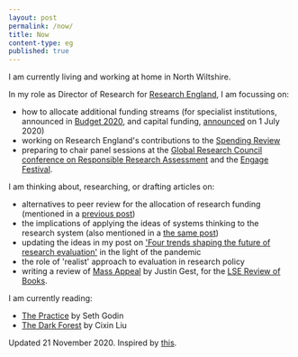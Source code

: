 ```yaml
---
layout: post
permalink: /now/
title: Now
content-type: eg
published: true
---
```


I am currently living and working at home in North Wiltshire.

In my role as Director of Research for [Research England](https://re.ukri.org/), I am focussing on:

* how to allocate additional funding streams (for specialist institutions, announced in [Budget 2020](https://www.gov.uk/government/publications/budget-2020-documents/budget-2020), and capital funding, [announced](https://www.gov.uk/government/news/government-fires-up-rd-across-the-country-to-cement-the-uk-as-science-superpower) on 1 July 2020)
* working on Research England's contributions to the [Spending Review](https://www.gov.uk/government/news/chancellor-launches-comprehensive-spending-review)
* preparing to chair panel sessions at the [Global Research Council conference on Responsible Research Assessment](https://web-eur.cvent.com/event/7ca86a3d-6e6f-4d11-98e9-f01fe69fdf46/summary?inviteeId=9a4a6a9d-6b8a-4671-8b10-562b26058a88) and the [Engage Festival](https://www.publicengagement.ac.uk/engage-2020).

I am thinking about, researching, or drafting articles on:

* alternatives to peer review for the allocation of research funding (mentioned in a [previous post](https://stevenhill.org.uk/a-post-pandemic-research-agenda/))
* the implications of applying the ideas of systems thinking to the research system (also mentioned in a [the same post](https://stevenhill.org.uk/a-post-pandemic-research-agenda/))
* updating the ideas in my post on ['Four trends shaping the future of research evaluation'](https://stevenhill.org.uk/four-trends-shaping-the-future-of-research-evaluation/) in the light of the pandemic
* the role of 'realist' approach to evaluation in research policy
* writing a review of [Mass Appeal](https://global.oup.com/academic/product/mass-appeal-9780190062187?cc=gb&lang=en&) by Justin Gest, for the [LSE Review of Books](https://blogs.lse.ac.uk/lsereviewofbooks/).

I am currently reading:

* [The Practice](https://www.amazon.co.uk/Practice-Seth-Godin-ebook/dp/B086KV3TX5/) by Seth Godin
* [The Dark Forest](https://www.amazon.co.uk/Dark-Forest-Three-Body-Problem-Book-ebook/dp/B00U7G0UYI/ref=tmm_kin_swatch_0?_encoding=UTF8&qid=1604514921&sr=8-3-spons) by Cixin Liu

Updated 21 November 2020. Inspired by [this](https://nownownow.com/about).
